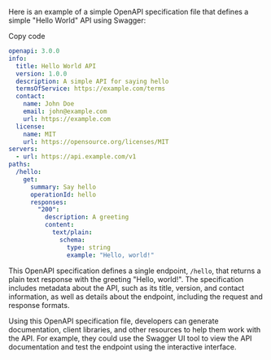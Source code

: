 Here is an example of a simple OpenAPI specification file that defines a simple "Hello World" API using Swagger:

Copy code

```yml
openapi: 3.0.0
info:
  title: Hello World API
  version: 1.0.0
  description: A simple API for saying hello
  termsOfService: https://example.com/terms
  contact:
    name: John Doe
    email: john@example.com
    url: https://example.com
  license:
    name: MIT
    url: https://opensource.org/licenses/MIT
servers:
  - url: https://api.example.com/v1
paths:
  /hello:
    get:
      summary: Say hello
      operationId: hello
      responses:
        "200":
          description: A greeting
          content:
            text/plain:
              schema:
                type: string
                example: "Hello, world!"
```

This OpenAPI specification defines a single endpoint, `/hello`, that returns a plain text response with the greeting "Hello, world!". The specification includes metadata about the API, such as its title, version, and contact information, as well as details about the endpoint, including the request and response formats.

Using this OpenAPI specification file, developers can generate documentation, client libraries, and other resources to help them work with the API. For example, they could use the Swagger UI tool to view the API documentation and test the endpoint using the interactive interface.
